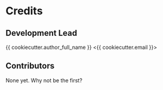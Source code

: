 # Credits


## Development Lead

{{ cookiecutter.author_full_name }} <{{ cookiecutter.email }}>

## Contributors


None yet. Why not be the first?
